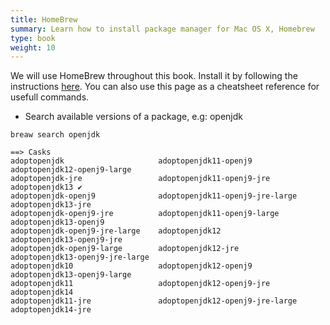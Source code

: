 ```yaml
---
title: HomeBrew
summary: Learn how to install package manager for Mac OS X, Homebrew
type: book
weight: 10
---
```

We will use HomeBrew throughout this book. Install it by following the instructions [here](https://brew.sh/). You can also
use this page as a cheatsheet reference for usefull commands.

* Search available versions of a package, e.g: openjdk
```
breaw search openjdk
```

```
==> Casks
adoptopenjdk                     adoptopenjdk11-openj9            adoptopenjdk12-openj9-large
adoptopenjdk-jre                 adoptopenjdk11-openj9-jre        adoptopenjdk13 ✔
adoptopenjdk-openj9              adoptopenjdk11-openj9-jre-large  adoptopenjdk13-jre
adoptopenjdk-openj9-jre          adoptopenjdk11-openj9-large      adoptopenjdk13-openj9
adoptopenjdk-openj9-jre-large    adoptopenjdk12                   adoptopenjdk13-openj9-jre
adoptopenjdk-openj9-large        adoptopenjdk12-jre               adoptopenjdk13-openj9-jre-large
adoptopenjdk10                   adoptopenjdk12-openj9            adoptopenjdk13-openj9-large
adoptopenjdk11                   adoptopenjdk12-openj9-jre        adoptopenjdk14
adoptopenjdk11-jre               adoptopenjdk12-openj9-jre-large  adoptopenjdk14-jre 
```